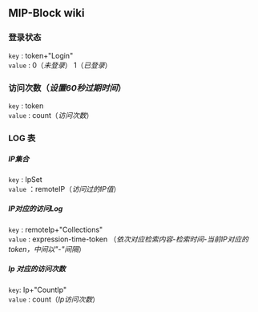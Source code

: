 ## MIP-Block wiki

### 登录状态
  ```key``` : token+"Login"    
  ```value``` : 0（_未登录_） 1（_已登录_）
  
### 访问次数（*设置60秒过期时间*）
  ```key``` : token  
  ```value``` : count（*访问次数*）
  
### LOG 表
##### IP集合
  ```key``` : IpSet  
  ```value``` ：remoteIP（*访问过的IP值*）
##### IP对应的访问Log
  ```key``` : remoteIp+"Collections"  
  ```value``` : expression-time-token （*依次对应检索内容-检索时间-当前IP对应的token，中间以"-"间隔*）  
##### Ip 对应的访问次数
  ```key```: Ip+"CountIp"  
  ```value``` : count（*Ip访问次数*）
